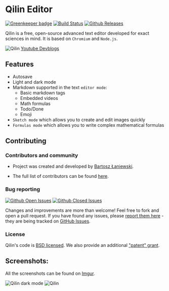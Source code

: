 # Qilin Editor

[![Greenkeeper badge](https://badges.greenkeeper.io/Bartozzz/Qilin.svg)](https://greenkeeper.io/)
[![Build Status](https://img.shields.io/travis/Bartozzz/Qilin.svg)]()
[![Github Releases](https://img.shields.io/github/downloads/Bartozzz/Qilin/latest/total.svg)]()

Qilin is a free, open-source advanced text editor developed for exact sciences in mind. It is based on `Chromium` and `Node.js`.

![Qilin](http://i.imgur.com/7CdFYyZ.jpg)
[Youtube Devblogs](https://www.youtube.com/playlist?list=PLK2Lb6JZ41iOvtBN4H5GLELHYJDOVZTGN)

## Features

- Autosave
- Light and dark mode
- Markdown supported in the text `editor mode`:
    - Basic markdown tags
    - Embedded videos
    - Math formulas
    - Todo/Done
    - Emoji
- `Sketch mode` which allows you to create and edit images quickly
- `Formulas mode` which allows you to write complex mathematical formulas

## Contributing

### Contributors and community

- Project was created and developed by [Bartosz Łaniewski](https://github.com/Bartozzz).

- The full list of contributors can be found [here](https://github.com/Bartozzz/Qilin/graphs/contributors).

### Bug reporting

[![Github Open Issues](https://img.shields.io/github/issues-raw/Bartozzz/Qilin.svg)]()
[![Github Closed Issues](https://img.shields.io/github/issues-closed-raw/Bartozzz/Qilin.svg)]()

Changes and improvements are more than welcome! Feel free to fork and open a pull request. If you have found any issues, please [report them here](https://github.com/Bartozzz/Qilin/issues/new) - they are being tracked on [GitHub Issues](https://github.com/Bartozzz/Qilin/issues).

### License

Qilin's code is [BSD licensed](https://github.com/Bartozzz/Qilin/blob/master/LICENSE). We also provide an additional ["patent" grant](https://github.com/Bartozzz/Qilin/blob/master/PATENTS).

## Screenshots:

All the screenshots can be found on [Imgur](http://imgur.com/a/dsUVm).

![Qilin dark mode](http://i.imgur.com/gabmf2J.jpg)
![Qilin](http://i.imgur.com/Bky893S.jpg)
